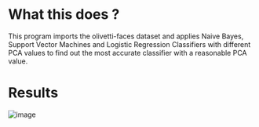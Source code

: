 # What this does ? 

This program imports the olivetti-faces dataset and applies Naive Bayes, Support Vector Machines and Logistic Regression Classifiers with different PCA values to find out the most accurate classifier with a reasonable PCA value.


# Results 
![image](https://github.com/user-attachments/assets/6f1fa1af-6e10-45d0-9e09-3e6b532fdada)



